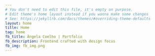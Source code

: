 ```yaml
---
# You don't need to edit this file, it's empty on purpose.
# Edit theme's home layout instead if you wanna make some changes
# See: https://jekyllrb.com/docs/themes/#overriding-theme-defaults
layout: home
title: Home
tag: home
fb_title: Ângela Coelho | Portfolio
fb_description: Frontend crafted with design focus
fb_img: fb_img.png
---
```

